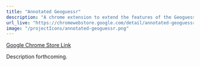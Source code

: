 ```yaml
---
title: "Annotated Geoguessr"
description: "A chrome extension to extend the features of the Geoguesser game, both for map editors and players."
url_live: "https://chromewebstore.google.com/detail/annotated-geoguessr/mkagpkkhobnkdkecdmfgoglfppcdhcbn"
image: "/projectIcons/annotated-geoguessr.png"
---
```


[Google Chrome Store Link](https://chromewebstore.google.com/detail/annotated-geoguessr/mkagpkkhobnkdkecdmfgoglfppcdhcbn)

Description forthcoming.